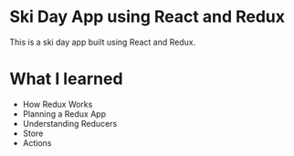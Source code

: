 # Ski Day App using React and Redux

This is a ski day app built using React and Redux.

# What I learned

- How Redux Works
- Planning a Redux App
- Understanding Reducers 
- Store
- Actions
